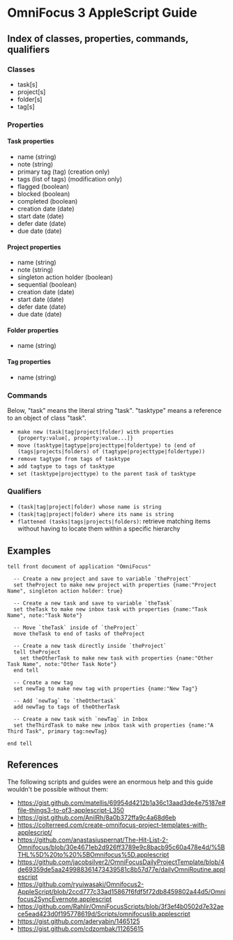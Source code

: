 # OmniFocus 3 AppleScript Guide


## Index of classes, properties, commands, qualifiers

### Classes
- task[s]
- project[s]
- folder[s]
- tag[s]


### Properties

#### Task properties
- name (string)
- note (string)
- primary tag (tag) (creation only)
- tags (list of tags) (modification only)
- flagged (boolean)
- blocked (boolean)
- completed (boolean)
- creation date (date)
- start date (date)
- defer date (date)
- due date (date)

#### Project properties
- name (string)
- note (string)
- singleton action holder (boolean)
- sequential (boolean)
- creation date (date)
- start date (date)
- defer date (date)
- due date (date)

#### Folder properties
- name (string)

#### Tag properties
- name (string)


### Commands

Below, "task" means the literal string "task". "tasktype" means a reference to
an object of class "task".

- `make new (task|tag|project|folder) with properties {property:value[, property:value...]}`
- `move (tasktype|tagtype|projecttype|foldertype) to (end of (tags|projects|folders) of (tagtype|projecttype|foldertype))`
- `remove tagtype from tags of tasktype`
- `add tagtype to tags of tasktype`
- `set (tasktype|projecttype) to the parent task of tasktype`


### Qualifiers
- `(task|tag|project|folder) whose name is string`
- `(task|tag|project|folder) where its name is string`
- `flattened (tasks|tags|projects|folders)`: retrieve matching items without
having to locate them within a specific hierarchy


## Examples

```AppleScript
tell front document of application "OmniFocus"

  -- Create a new project and save to variable `theProject`
  set theProject to make new project with properties {name:"Project Name", singleton action holder: true}

  -- Create a new task and save to variable `theTask`
  set theTask to make new inbox task with properties {name:"Task Name", note:"Task Note"}

  -- Move `theTask` inside of `theProject`
  move theTask to end of tasks of theProject

  -- Create a new task directly inside `theProject`
  tell theProject
    set theOtherTask to make new task with properties {name:"Other Task Name", note:"Other Task Note"}
  end tell

  -- Create a new tag
  set newTag to make new tag with properties {name:"New Tag"}

  -- Add `newTag` to `theOthertask`
  add newTag to tags of theOtherTask

  -- Create a new task with `newTag` in Inbox
  set theThirdTask to make new inbox task with properties {name:"A Third Task", primary tag:newTag}

end tell
```


## References

The following scripts and guides were an enormous help and this guide wouldn't
be possible without them:

- https://gist.github.com/matellis/69954d4212b1a36c13aad3de4e75187e#file-things3-to-of3-applescript-L350
- https://gist.github.com/AnilRh/8a0b372ffa9c4a68d6eb
- https://colterreed.com/create-omnifocus-project-templates-with-applescript/
- https://github.com/anastasiuspernat/The-Hit-List-2-Omnifocus/blob/30e4671eb2d926ff3789e9c8bacb95c60a478e4d/%5BTHL%5D%20to%20%5BOmnifocus%5D.applescript
- https://github.com/jacobsilver2/OmniFocusDailyProjectTemplate/blob/4de69359de5aa249988361473439581c8b57d77e/dailyOmniRoutine.applescript
- https://github.com/ryuiwasaki/Omnifocus2-AppleScript/blob/2ccd777c33ad15867f6fdf5f72db8459802a44d5/Omnifocus2SyncEvernote.applescript
- https://github.com/Rahlir/OmniFocusScripts/blob/3f3ef4b0502d7e32aece5ead423d0f195778619d/Scripts/omnifocuslib.applescript
- https://gist.github.com/aderyabin/1465125
- https://gist.github.com/cdzombak/11265615
